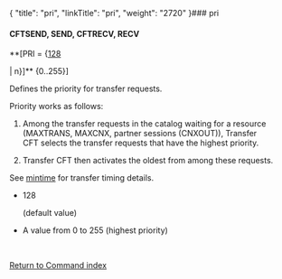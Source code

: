 {
    "title": "pri",
    "linkTitle": "pri",
    "weight": "2720"
}### <span id="pri"></span>pri

#### CFTSEND, SEND, CFTRECV, RECV

**\[PRI = {<u>128</u>
| n}\]** {0..255}\]

Defines the priority for transfer requests.

Priority works as follows:

1.  Among the transfer requests in the catalog waiting for a resource (MAXTRANS, MAXCNX, partner sessions (CNXOUT)), Transfer CFT selects the transfer requests that have the highest priority.
2.  Transfer CFT then activates the oldest from among these requests.

See [mintime](../mintime) for transfer timing details.

-   128
    (default value)
-   A value from 0 to 255 (highest priority)

 

[Return to Command index](../../)

